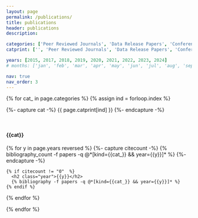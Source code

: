 ```yaml
---
layout: page
permalink: /publications/
title: publications
header: publications
description: 

categories: ['Peer Reviewed Journals', 'Data Release Papers', 'Conference Proceedings']
catprint: ['', 'Peer Reviewed Journals', 'Data Release Papers', 'Conference Proceedings']

years: [2015, 2017, 2018, 2019, 2020, 2021, 2022, 2023, 2024]
# months: ['jan', 'feb', 'mar', 'apr', 'may', 'jun', 'jul', 'aug', 'sep', 'oct', 'nov', 'dec']

nav: true
nav_order: 3
---
```

<!-- _pages/publications.md -->
<div class="publications">

{% for cat_ in page.categories  %}
  {% assign ind = forloop.index %}

  {%- capture cat -%}
  {{ page.catprint[ind] }}
  {%- endcapture -%}
  
  <br>
  <h4 class="font-weight-bolder">{{cat}}</h4>
  {% for y in page.years reversed  %}
    {%- capture citecount -%}
    {% bibliography_count -f papers -q @*[kind={{cat_}} && year={{y}}]* %}
    {%- endcapture -%}

    {% if citecount != "0"  %}
      <h2 class="year">{{y}}</h2>
      {% bibliography -f papers -q @*[kind={{cat_}} && year={{y}}]* %}
    {% endif %}

  {% endfor %}

{% endfor %}

</div>
